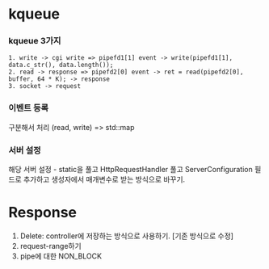# kqueue

### kqueue 3가지
	1. write -> cgi write => pipefd1[1] event -> write(pipefd1[1], data.c_str(), data.length());
	2. read -> response => pipefd2[0] event -> ret = read(pipefd2[0], buffer, 64 * K); -> response
    3. socket -> request


### 이벤트 등록

구분해서 처리 (read, write) => std::map

### 서버 설정

해당 서버 설정 - static을 풀고 HttpRequestHandler 풀고 ServerConfiguration 필드로 추가하고 생성자에서 매개변수로 받는 방식으로 바꾸기.


# Response

1. Delete: controller에 저장하는 방식으로 사용하기. [기존 방식으로 수정]
2. request-range하기
3. pipe에 대한 NON_BLOCK